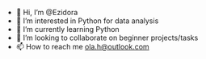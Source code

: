 - 👋 Hi, I’m @Ezidora
- 👀 I’m interested in Python for data analysis
- 🌱 I’m currently learning Python
- 💞️ I’m looking to collaborate on beginner projects/tasks
- 📫 How to reach me ola.h@outlook.com

<!---
Ezidora/Ezidora is a ✨ special ✨ repository because its `README.md` (this file) appears on your GitHub profile.
You can click the Preview link to take a look at your changes.
--->
